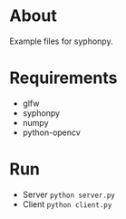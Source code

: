 # About
Example files for syphonpy.

# Requirements
- glfw
- syphonpy
- numpy
- python-opencv

# Run
- Server `python server.py`
- Client `python client.py`